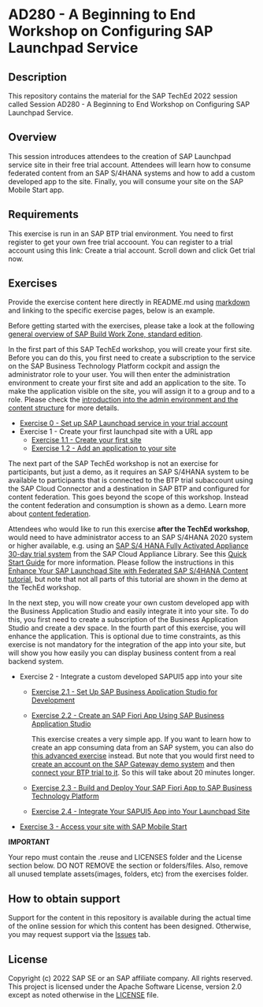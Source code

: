 # AD280 - A Beginning to End Workshop on Configuring SAP Launchpad Service

## Description

This repository contains the material for the SAP TechEd 2022 session called Session AD280 - A Beginning to End Workshop on Configuring SAP Launchpad Service.  

## Overview

This session introduces attendees to the creation of SAP Launchpad service site in their free trial account. Attendees will learn how to consume federated content from an SAP S/4HANA systems and how to add a custom developed app to the site. Finally, you will consume your site on the SAP Mobile Start app.

## Requirements

This exercise is run in an SAP BTP trial environment. You need to first register to get your own free trial accoount. You can register to a trial account using this link: Create a trial account. Scroll down and click Get trial now.

## Exercises

Provide the exercise content here directly in README.md using [markdown](https://guides.github.com/features/mastering-markdown/) and linking to the specific exercise pages, below is an example.

Before getting started with the exercises, please take a look at the following [general overview of SAP Build Work Zone, standard edition](intro/overview.md).

In the first part of this SAP TechEd workshop, you will create your first site. Before you can do this, you first need to create a subscription to the service on the SAP Business Technology Platform cockpit and assign the administrator role to your user. You will then enter the administration environment to create your first site and add an application to the site. To make the application visible on the site, you will assign it to a group and to a role. Please check the [introduction into the admin environment and the content structure](intro/admin.md) for more details.

- [Exercise 0 - Set up SAP Launchpad service in your trial account](https://developers.sap.com/tutorials/cp-portal-cloud-foundry-getting-started.html)
- Exercise 1 - Create your first launchpad site with a URL app
    - [Exercise 1.1 - Create your first site](https://developers.sap.com/tutorials/cp-portal-cloud-foundry-create-sitelaunchpad.html)
    - [Exercise 1.2 - Add an application to your site](https://developers.sap.com/tutorials/cp-portal-cloud-foundry-new-sapui5.html)


The next part of the SAP TechEd workshop is not an exercise for participants, but just a demo, as it requires an SAP S/4HANA system to be available to participants that is connected to the BTP trial subaccount using the SAP Cloud Connector and a destination in SAP BTP and configured for content federation. This goes beyond the scope of this workshop. Instead the content federation and consumption is shown as a demo. Learn more about [content federation](intro/federation.md).

Attendees who would like to run this exercise **after the TechEd workshop**, would need to have administrator access to an SAP S/4HANA 2020 system or higher available, e.g. using an [SAP S/4 HANA Fully Activated Appliance 30-day trial system](https://www.sap.com/products/erp/s4hana/trial.html) from the SAP Cloud Appliance Library. See this [Quick Start Guide](https://www.sap.com/documents/2019/04/4276422b-487d-0010-87a3-c30de2ffd8ff.html#page=1) for more information. Please follow the instructions in this [Enhance Your SAP Launchpad Site with Federated SAP S/4HANA Content tutorial](https://developers.sap.com/mission.launchpad-s4hana.html), but note that not all parts of this tutorial are shown in the demo at the TechEd workshop.

In the next step, you will now create your own custom developed app with the Business Application Studio and easily integrate it into your site. To do this, you first need to create a subscription of the Business Application Studio and create a dev space. In the fourth part of this exercise, you will enhance the application. This is optional due to time constraints, as this exercise is not mandatory for the integration of the app into your site, but will show you how easily you can display business content from a real backend system.

- Exercise 2 - Integrate a custom developed SAPUI5 app into your site
    - [Exercise 2.1 - Set Up SAP Business Application Studio for Development](exercise/ex2/ex2.1/readme.md)
    - [Exercise 2.2 - Create an SAP Fiori App Using SAP Business Application Studio](exercise/ex2/ex2.3/readme.md)
        
        This exercise creates a very simple app. If you want to learn how to create an app consuming data from an SAP system, you can also do [this advanced exercise](https://developers.sap.com/tutorials/appstudio-fioriapps-create.html) instead. But note that you would first need to [create an account on the SAP Gateway demo system](https://developers.sap.com/tutorials/gateway-demo-signup.html) and then [connect your BTP trial to it](https://developers.sap.com/tutorials/cp-portal-cloud-foundry-gateway-connection.html). So this will take about 20 minutes longer.
 
    - [Exercise 2.3 - Build and Deploy Your SAP Fiori App to SAP Business Technology Platform](https://developers.sap.com/tutorials/cp-portal-cloud-foundry-new-sapui5.html)
    - [Exercise 2.4 - Integrate Your SAPUI5 App into Your Launchpad Site](https://developers.sap.com/tutorials/cp-portal-cloud-foundry-create-sitelaunchpad.html)


- [Exercise 3 - Access your site with SAP Mobile Start](exercise/ex3/readme.md)




**IMPORTANT**

Your repo must contain the .reuse and LICENSES folder and the License section below. DO NOT REMOVE the section or folders/files. Also, remove all unused template assets(images, folders, etc) from the exercises folder. 

## How to obtain support

Support for the content in this repository is available during the actual time of the online session for which this content has been designed. Otherwise, you may request support via the [Issues](../../issues) tab.

## License
Copyright (c) 2022 SAP SE or an SAP affiliate company. All rights reserved. This project is licensed under the Apache Software License, version 2.0 except as noted otherwise in the [LICENSE](LICENSES/Apache-2.0.txt) file.
